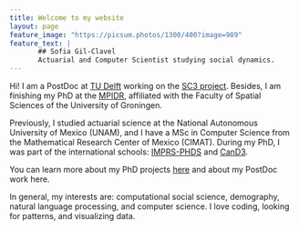 ```yaml
---
title: Welcome to my website
layout: page
feature_image: "https://picsum.photos/1300/400?image=989"
feature_text: |
       ## Sofia Gil-Clavel
       Actuarial and Computer Scientist studying social dynamics.
---
```


Hi! I am a PostDoc at [TU Delft](https://www.tudelft.nl/en/tpm/about-the-faculty/departments/multi-actor-systems) working on the [SC3 project](http://www.sc3.center/). Besides, I am finishing my PhD at the [MPIDR](https://www.demogr.mpg.de/en/institute/staff_directory_1899/beatriz_sofa_gil_3775.htm), affiliated with the Faculty of Spatial Sciences of the University of Groningen.  

Previously, I studied actuarial science at the National Autonomous University of Mexico (UNAM), and I have a MSc in Computer Science from the Mathematical Research Center of Mexico (CIMAT). During my PhD, I was part of the international schools: [IMPRS-PHDS](https://www.imprs-phds.mpg.de/) and [CanD3](https://www.mcgill.ca/cand3/).

You can learn more about my PhD projects [here](https://sofiag1l.github.io/eportfolio/2022/07/23/ePortafolio/) and about my PostDoc work here.

In general, my interests are: computational social science, demography, natural language processing, and computer science. I love coding, looking for patterns, and visualizing data.


